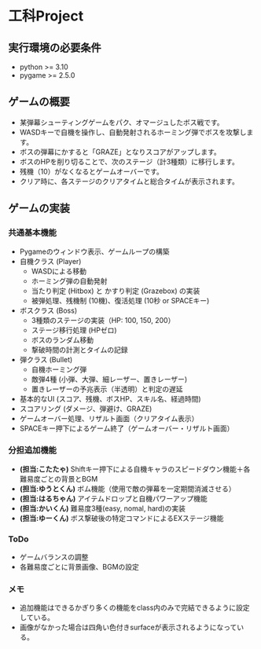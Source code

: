 # 工科Project

## 実行環境の必要条件
* python >= 3.10
* pygame >= 2.5.0

## ゲームの概要
* 某弾幕シューティングゲームをパク、オマージュしたボス戦です。
* WASDキーで自機を操作し、自動発射されるホーミング弾でボスを攻撃します。
* ボスの弾幕にかすると「GRAZE」となりスコアがアップします。
* ボスのHPを削り切ることで、次のステージ（計3種類）に移行します。
* 残機（10）がなくなるとゲームオーバーです。
* クリア時に、各ステージのクリアタイムと総合タイムが表示されます。

## ゲームの実装

### 共通基本機能
* Pygameのウィンドウ表示、ゲームループの構築
* 自機クラス (Player)
    * WASDによる移動
    * ホーミング弾の自動発射
    * 当たり判定 (Hitbox) と かすり判定 (Grazebox) の実装
    * 被弾処理、残機制 (10機)、復活処理 (10秒 or SPACEキー)
* ボスクラス (Boss)
    * 3種類のステージの実装（HP: 100, 150, 200）
    * ステージ移行処理 (HPゼロ)
    * ボスのランダム移動
    * 撃破時間の計測とタイムの記録
* 弾クラス (Bullet)
    * 自機ホーミング弾
    * 敵弾4種 (小弾、大弾、細レーザー、置きレーザー)
    * 置きレーザーの予兆表示（半透明）と判定の遅延
* 基本的なUI (スコア、残機、ボスHP、スキル名、経過時間)
* スコアリング (ダメージ、弾避け、GRAZE)
* ゲームオーバー処理、リザルト画面（クリアタイム表示）
* SPACEキー押下によるゲーム終了（ゲームオーバー・リザルト画面）

### 分担追加機能
* **(担当:こたたゃ)** Shiftキー押下による自機キャラのスピードダウン機能＋各難易度ごとの背景とBGM
* **(担当:ゆうとくん)** ボム機能（使用で敵の弾幕を一定期間消滅させる）
* **(担当:はるちゃん)** アイテムドロップと自機パワーアップ機能
* **(担当:かいくん)** 難易度3種(easy, nomal, hard)の実装
* **(担当:ゆーくん)** ボス撃破後の特定コマンドによるEXステージ機能

### ToDo
- ゲームバランスの調整
- 各難易度ごとに背景画像、BGMの設定

### メモ
* 追加機能はできるかぎり多くの機能をclass内のみで完結できるように設定している。
* 画像がなかった場合は四角い色付きsurfaceが表示されるようになっている。